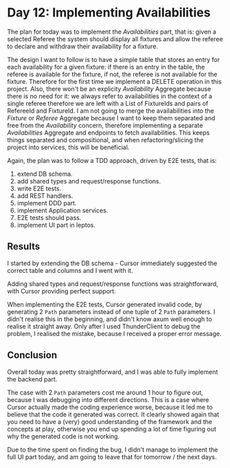 # Day 12: Implementing Availabilities

The plan for today was to implement the *Availabilities* part, that is: given a selected Referee the system should display all fixtures and allow the referee to declare and withdraw their availability for a fixture.

The design I want to follow is to have a simple table that stores an entry for each availability for a given fixture: if there is an entry in the table, the referee is available for the fixture, if not, the referee is not available for the fixture. Therefore for the first time we implement a DELETE operation in this project. Also, there won't be an explicity *Availability* Aggregate because there is no need for it: we always refer to availabilities in the context of a single referee therefore we are left with a List of FixtureIds and pairs of RefereeId and FixtureId.
I am not going to merge the availabilities into the *Fixture* or *Referee* Aggregate because I want to keep them separated and free from the *Availability* concern, therefore implementing a separate *Availabilities* Aggregate and endpoints to fetch availabilities. This keeps things separated and compositional, and when refactoring/slicing the project into services, this will be beneficial.

Again, the plan was to follow a TDD approach, driven by E2E tests, that is:
1. extend DB schema.
2. add shared types and request/response functions.
3. write E2E tests.
4. add REST handlers.
5. implement DDD part.
6. implement Application services.
7. E2E tests should pass.
8. implement UI part in leptos.

## Results

I started by extending the DB schema - Cursor immediately suggested the correct table and columns and I went with it.

Adding shared types and request/response functions was straightforward, with Cursor providing perfect support.

When implementing the E2E tests, Cursor generated invalid code, by generating 2 `Path` parameters instead of one tuple of 2 `Path` parameters. I didn't realise this in the beginning, and didn't know axum well enough to realise it straight away. Only after I used ThunderClient to debug the problem, I realised the mistake, because I received a proper error message. 

## Conclusion

Overall today was pretty straightforward, and I was able to fully implement the backend part. 

The case with 2 `Path` parameters cost me around 1 hour to figure out, because I was debugging into different directions. This is a case where Cursor actually made the coding experience worse, because it led me to believe that the code it generated was correct. It clearly showed again that you need to have a (very) good understanding of the framework and the concepts at play, otherwise you end up spending a lot of time figuring out why the generated code is not working.

Due to the time spent on finding the bug, I didn't manage to implement the full UI part today, and am going to leave that for tomorrow / the next days.